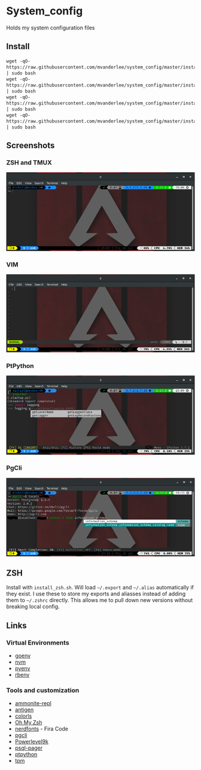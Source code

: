 # System_config

Holds my system configuration files

## Install

```shell
wget -qO- https://raw.githubusercontent.com/mvanderlee/system_config/master/install_zsh.sh | sudo bash
wget -qO- https://raw.githubusercontent.com/mvanderlee/system_config/master/install_tmux.sh | sudo bash
wget -qO- https://raw.githubusercontent.com/mvanderlee/system_config/master/install_vim.sh | sudo bash
wget -qO- https://raw.githubusercontent.com/mvanderlee/system_config/master/install_tools.sh | sudo bash
```

## Screenshots

### ZSH and TMUX

![zsh_and_tmux](docs/img/zsh_and_tmux.png)

### VIM

![vim](docs/img/vim.png)

### PtPython

![ptpython](docs/img/ptpython.png)

### PgCli

![pgcli](docs/img/pgcli.png)

## ZSH

Install with `install_zsh.sh`.
Will load `~/.export` and `~/.alias` automatically if they exist.
I use these to store my exports and aliasses instead of adding them to `~/.zshrc` directly. This allows me to pull down new versions without breaking local config.

## Links

### Virtual Environments

* [goenv](https://github.com/syndbg/goenv)
* [nvm](https://github.com/nvm-sh/nvm)
* [pyenv](https://github.com/pyenv/pyenv)
* [rbenv](https://github.com/rbenv/rbenv)

### Tools and customization

* [ammonite-repl](https://ammonite.io/#Ammonite-REPL)
* [antigen](https://github.com/zsh-users/antigen)
* [colorls](https://github.com/athityakumar/colorls)
* [Oh My Zsh](https://ohmyz.sh/)
* [nerdfonts](https://www.nerdfonts.com) - Fira Code
* [pgcli](https://github.com/dbcli/pgcli)
* [Powerlevel9k](https://github.com/Powerlevel9k/powerlevel9k)
* [psql-pager](https://github.com/kyokley/psql-pager)
* [ptpython](https://github.com/prompt-toolkit/ptpython)
* [tpm](https://github.com/tmux-plugins/tpm)

